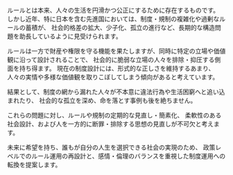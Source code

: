 ルールとは本来、人々の生活を円滑かつ公正にするために存在するものです。
しかし近年、特に日本を含む先進国においては、制度・規制の複雑化や過剰なルールの蓄積が、
社会的格差の拡大、少子化、孤立の進行など、長期的な構造問題を助長しているように見受けられます。

ルールは一方で財産や権限を守る機能を果たしますが、同時に特定の立場や価値観に沿って設計されることで、
社会的に脆弱な立場の人々を排除・抑圧する側面を持ち得ます。
現在の制度設計には、形式的な正しさを維持するあまり、人々の実情や多様な価値観を取りこぼしてしまう傾向があると考えています。

結果として、制度の網から漏れた人々が不本意に違法行為や生活困窮へと追い込まれたり、
社会的な孤立を深め、命を落とす事例も後を絶ちません。

これらの問題に対し、ルールや規制の定期的な見直し・簡素化、
柔軟性のある社会設計、および人を一方的に断罪・排除する思想の見直しが不可欠と考えます。

未来に希望を持ち、誰もが自分の人生を選択できる社会の実現のため、
政策レベルでのルール運用の再設計と、感情・倫理のバランスを重視した制度運用への転換を提案します。
